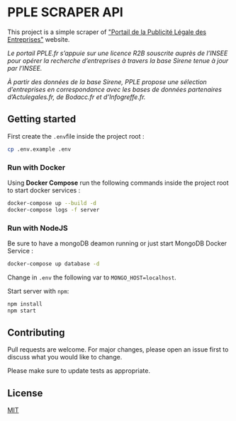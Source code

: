 # PPLE SCRAPER API

This project is a simple scraper of ["Portail de la Publicité Légale des Entreprises"](https://www.pple.fr) website.

*Le portail PPLE.fr s’appuie sur une licence R2B souscrite auprès de l’INSEE pour opérer la recherche d’entreprises à travers la base Sirene tenue à jour par l’INSEE.*

*À partir des données de la base Sirene, PPLE propose une sélection d’entreprises en correspondance avec les bases de données partenaires d’Actulegales.fr, de Bodacc.fr et d’Infogreffe.fr.*

## Getting started 

First create the `.env`file inside the project root :

```bash
cp .env.example .env
```

### Run with Docker 

Using __Docker Compose__ run the following commands inside the project root to start docker services :

```bash
docker-compose up --build -d
docker-compose logs -f server
```

### Run with NodeJS

Be sure to have a mongoDB deamon running or just start MongoDB Docker Service :

```bash
docker-compose up database -d
```

Change in `.env` the following var to `MONGO_HOST=localhost`.

Start server with `npm`:

```bash
npm install
npm start
```

## Contributing

Pull requests are welcome. For major changes, please open an issue first to discuss what you would like to change.

Please make sure to update tests as appropriate.

## License

[MIT](https://choosealicense.com/licenses/mit/)
